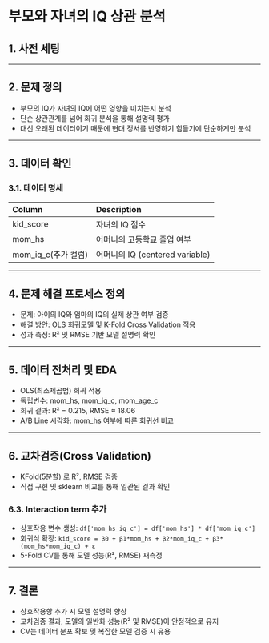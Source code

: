 # 부모와 자녀의 IQ 상관 분석

## 1. 사전 세팅

---

## 2. 문제 정의

* 부모의 IQ가 자녀의 IQ에 어떤 영향을 미치는지 분석
* 단순 상관관계를 넘어 회귀 분석을 통해 설명력 평가
* 대신 오래된 데이터이기 때문에 현대 정서를 반영하기 힘들기에 단순하게만 분석

---

## 3. 데이터 확인

### 3.1. 데이터 명세

| Column    | Description                 |
| :-------- | :-------------------------- |
| kid_score | 자녀의 IQ 점수                   |
| mom_hs    | 어머니의 고등학교 졸업 여부           |
| mom_iq_c(추가 컬럼)  | 어머니의 IQ (centered variable) |

---

## 4. 문제 해결 프로세스 정의

* 문제: 아이의 IQ와 엄마의 IQ의 실제 상관 여부 검증
* 해결 방안: OLS 회귀모델 및 K-Fold Cross Validation 적용
* 성과 측정: R² 및 RMSE 기반 모델 설명력 확인

---

## 5. 데이터 전처리 및 EDA

* OLS(최소제곱법) 회귀 적용
* 독립변수: mom_hs, mom_iq_c, mom_age_c
* 회귀 결과: R² = 0.215, RMSE ≈ 18.06
* A/B Line 시각화: mom_hs 여부에 따른 회귀선 비교

---

## 6. 교차검증(Cross Validation)

* KFold(5분할) 로 R², RMSE 검증
* 직접 구현 및 sklearn 비교를 통해 일관된 결과 확인

### 6.3. Interaction term 추가

* 상호작용 변수 생성:
  `df['mom_hs_iq_c'] = df['mom_hs'] * df['mom_iq_c']`
* 회귀식 확장:
  `kid_score = β0 + β1*mom_hs + β2*mom_iq_c + β3*(mom_hs*mom_iq_c) + ε`
* 5-Fold CV를 통해 모델 성능(R², RMSE) 재측정

---

## 7. 결론

* 상호작용항 추가 시 모델 설명력 향상
* 교차검증 결과, 모델의 일반화 성능(R² 및 RMSE)이 안정적으로 유지
* CV는 데이터 분포 확보 및 복잡한 모델 검증 시 유용